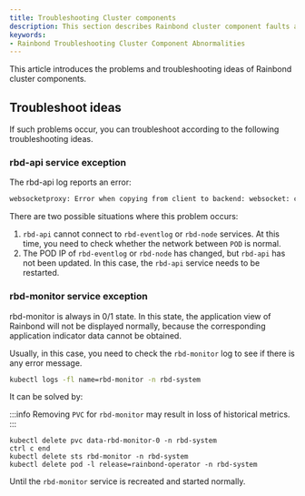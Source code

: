 ```yaml
---
title: Troubleshooting Cluster components
description: This section describes Rainbond cluster component faults and troubleshooting methods
keywords: 
- Rainbond Troubleshooting Cluster Component Abnormalities
---
```


This article introduces the problems and troubleshooting ideas of Rainbond cluster components.

## Troubleshoot ideas

If such problems occur, you can troubleshoot according to the following troubleshooting ideas.

### rbd-api service exception

The rbd-api log reports an error:

```bash
websocketproxy: Error when copying from client to backend: websocket: close 1006 (abnormal closure): unexpected EOF
```

There are two possible situations where this problem occurs:

1. `rbd-api` cannot connect to `rbd-eventlog` or `rbd-node` services. At this time, you need to check whether the network between `POD` is normal.
2. The POD IP of `rbd-eventlog` or `rbd-node` has changed, but `rbd-api` has not been updated. In this case, the `rbd-api` service needs to be restarted.

### rbd-monitor service exception

rbd-monitor is always in 0/1 state. In this state, the application view of Rainbond will not be displayed normally, because the corresponding application indicator data cannot be obtained.

Usually, in this case, you need to check the `rbd-monitor` log to see if there is any error message.

```bash
kubectl logs -fl name=rbd-monitor -n rbd-system
```

It can be solved by:

:::info
Removing `PVC` for `rbd-monitor` may result in loss of historical metrics.
:::

```
kubectl delete pvc data-rbd-monitor-0 -n rbd-system
ctrl c end
kubectl delete sts rbd-monitor -n rbd-system
kubectl delete pod -l release=rainbond-operator -n rbd-system
```

Until the `rbd-monitor` service is recreated and started normally.